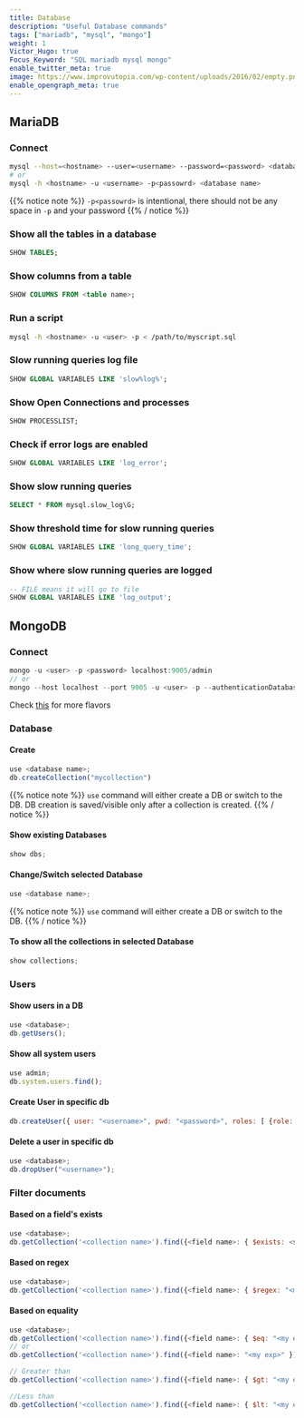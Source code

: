 ```yaml
---
title: Database
description: "Useful Database commands"
tags: ["mariadb", "mysql", "mongo"]
weight: 1
Victor_Hugo: true
Focus_Keyword: "SQL mariadb mysql mongo"
enable_twitter_meta: true
image: https://www.improvutopia.com/wp-content/uploads/2016/02/empty.png.jpeg
enable_opengraph_meta: true
---
```


## MariaDB

### Connect

```sh
mysql --host=<hostname> --user=<username> --password=<password> <database name>
# or
mysql -h <hostname> -u <username> -p<passowrd> <database name>
```

{{% notice note %}}
`-p<passowrd>` is intentional, there should not be any space in `-p` and your password
{{% / notice %}}

### Show all the tables in a database

```sql
SHOW TABLES;
```

### Show columns from a table

```sql
SHOW COLUMNS FROM <table name>;
```

### Run a script

```sh
mysql -h <hostname> -u <user> -p < /path/to/myscript.sql
```

### Slow running queries log file

```sql
SHOW GLOBAL VARIABLES LIKE 'slow%log%';
```

### Show Open Connections and processes

```sql
SHOW PROCESSLIST;
```

### Check if error logs are enabled

```sql
SHOW GLOBAL VARIABLES LIKE 'log_error';
```

### Show slow running queries

```sql
SELECT * FROM mysql.slow_log\G;
```

### Show threshold time for slow running queries

```sql
SHOW GLOBAL VARIABLES LIKE 'long_query_time';
```

### Show where slow running queries are logged

```sql
-- FILE means it will go to file
SHOW GLOBAL VARIABLES LIKE 'log_output';
```

## MongoDB

### Connect

```js
mongo -u <user> -p <password> localhost:9005/admin
// or
mongo --host localhost --port 9005 -u <user> -p --authenticationDatabase <authentication db>
```

Check [this](https://www.shellhacks.com/mongodb-remote-connection-command-line-mongo-shell/) for more flavors

### Database

#### Create

```js
use <database name>;
db.createCollection("mycollection")
```
{{% notice note %}}
`use` command will either create a DB or switch to the DB.
DB creation is saved/visible only after a collection is created.
{{% / notice %}}

#### Show existing Databases

```js
show dbs;
```

#### Change/Switch selected Database

```js
use <database name>;
```

{{% notice note %}}
`use` command will either create a DB or switch to the DB.
{{% / notice %}}

#### To show all the collections in selected Database

```js
show collections;
```

### Users

#### Show users in a DB

```js
use <database>;
db.getUsers();
```

#### Show all system users

```js
use admin;
db.system.users.find();
```

#### Create User in specific db

```js
db.createUser({ user: "<username>", pwd: "<password>", roles: [ {role: "readWrite", db: "<auth db name>"} ] });
```

#### Delete a user in specific db
```js
use <database>;
db.dropUser("<username>");
```

### Filter documents

#### Based on a field's exists 

```js
use <database>;
db.getCollection('<collection name>').find({<field name>: { $exists: <should exist> }});
```

#### Based on regex

```js
use <database>;
db.getCollection('<collection name>').find({<field name>: { $regex: "<my regex>" }});
```

#### Based on equality

```js
use <database>;
db.getCollection('<collection name>').find({<field name>: { $eq: "<my exp>" }});
// or
db.getCollection('<collection name>').find({<field name>: "<my exp>" });

// Greater than
db.getCollection('<collection name>').find({<field name>: { $gt: "<my exp>" }});

//Less than
db.getCollection('<collection name>').find({<field name>: { $lt: "<my exp>" }});
```

